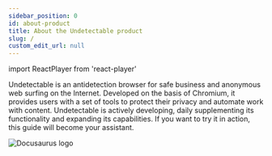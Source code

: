 ```yaml
---
sidebar_position: 0
id: about-product
title: About the Undetectable product
slug: /
custom_edit_url: null
---
```

import ReactPlayer from 'react-player'

Undetectable is an antidetection browser for safe business and anonymous web surfing on the Internet. Developed on the basis of Chromium, it provides users with a set of tools to protect their privacy and automate work with content. Undetectable is actively developing, daily supplementing its functionality and expanding its capabilities.
If you want to try it in action, this guide will become your assistant.

![Docusaurus logo](/img/introduction/introduction-1.png)